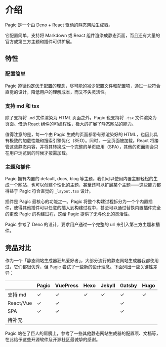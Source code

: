 # 介绍

Pagic 是一个由 Deno + React 驱动的静态网站生成器。

它配置简单，支持将 Markdown 或 React 组件渲染成静态页面，而且还有大量的官方或第三方主题和插件可供扩展。

## 特性

### 配置简单

Pagic 遵循[约定优于配置](https://zh.wikipedia.org/wiki/%E7%BA%A6%E5%AE%9A%E4%BC%98%E4%BA%8E%E9%85%8D%E7%BD%AE)的理念，尽可能的减少配置文件和配置项，通过一些符合直觉的设计，降低用户的理解成本，而又不失灵活性。

### 支持 md 和 tsx

除了支持将 `.md` 文件渲染为 HTML 页面之外，Pagic 也支持将 `.tsx` 文件渲染为页面。借助 React 组件的可编程性，极大的扩展了静态网站的能力。

值得注意的是，每一个由 Pagic 生成的页面都带有预渲染好的 HTML，也因此具有极致的加载性能和搜索引擎优化（SEO）。同时，一旦页面被加载，React 将接管这些静态内容，并将其转换成一个完整的单页应用（SPA），其他的页面则会只在用户浏览到的时候才按需加载。

### 主题和插件

Pagic 拥有内置的 default, docs, blog 等主题，我们可以使用内置主题轻松的生成一个网站，也可以创建个性化的主题，甚至还可以扩展某个主题——这些能力都得益于 Pagic 符合直觉的 `_layout.tsx` 设计。

插件是 Pagic 最核心的功能之一。Pagic 将整个构建过程拆分为一个个内置插件，使得其他插件可以任意的插入到构建过程中，甚至可以通过替换内置插件完全的更改 Pagic 的构建过程，这给 Pagic 提供了无与伦比的灵活性。

Pagic 参考了 Deno 的设计，要求用户通过一个完整的 url 来引入第三方主题和插件。

## 竞品对比

作为一个「静态网站生成器狂热爱好者」，大部分流行的静态网站生成器我都使用过，它们都很优秀，但 Pagic 尝试了一些新的设计理念。下面列出一些关键性差异：

|           | Pagic | VuePress | Hexo | Jekyll | Gatsby | Hugo |
| --------- | ----- | -------- | ---- | ------ | ------ | ---- |
| 支持 md   | ✓     | ✓        | ✓    | ✓      | ✓      | ✓    |
| React/Vue | ✓     | ✓        |      |        | ✓      |      |
| SPA       | ✓     | ✓        |      |        | ✓      |      |
| 待补充    |       |          |      |        |        |      |

Pagic 站在了巨人的肩膀上，参考了一些其他静态网站生成器的配置项、文档等，在此给予这些开源软件及开源社区最诚挚的感谢。
